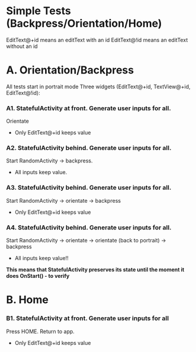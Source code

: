 # Simple Tests (Backpress/Orientation/Home)

EditText@+id means an editText with an id
EditText@!id means an editText without an id

# A. Orientation/Backpress

All tests start in portrait mode
Three widgets (EditText@+id, TextView@+id, EditText@!id):

### A1. StatefulActivity at front. Generate user inputs for all.

Orientate

- Only EditText@+id keeps value

### A2. StatefulActivity behind. Generate user inputs for all.

Start RandomActivity -> backpress.

- All inputs keep value.

### A3. StatefulActivity behind. Generate user inputs for all.

Start RandomActivity -> orientate -> backpress

- Only EditText@+id keeps value

### A4. StatefulActivity behind. Generate user inputs for all.

Start RandomActivity -> orientate -> orientate (back to portrait) -> backpress

- All inputs keep value!!

**This means that StatefulActivity preserves its state until the moment it does OnStart() - to verify**

# B. Home

### B1. StatefulActivity at front. Generate user inputs for all

Press HOME. Return to app.

- Only EditText@+id keeps value

